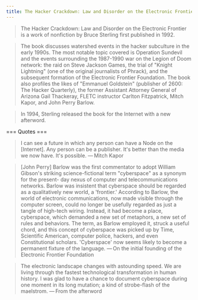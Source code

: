 ```yaml
---
title: The Hacker Crackdown: Law and Disorder on the Electronic Frontier Review
---
```


> The Hacker Crackdown: Law and Disorder on the Electronic Frontier is a work of nonfiction by Bruce Sterling first published in 1992.

> The book discusses watershed events in the hacker subculture in the early 1990s.
> The most notable topic covered is Operation Sundevil and the events surrounding the 1987-1990 war on the Legion of Doom network:
> the raid on Steve Jackson Games, the trial of "Knight Lightning" (one of the original journalists of Phrack),
> and the subsequent formation of the Electronic Frontier Foundation.
> The book also profiles the likes of "Emmanuel Goldstein" (publisher of 2600: The Hacker Quarterly),
> the former Assistant Attorney General of Arizona Gail Thackeray, FLETC instructor Carlton Fitzpatrick, Mitch Kapor, and John Perry Barlow.

> In 1994, Sterling released the book for the Internet with a new afterword.



=== Quotes ===

>    I can see a future in which any person can have a Node on the [Internet].
>    Any person can be a publisher. It's better than the media we now have. It's possible.
>    — Mitch Kapor

>    [John Perry] Barlow was the first commentator to adopt William Gibson's striking science-fictional term "cyberspace" as a synonym for the present- day nexus of computer and telecommunications networks.
>    Barlow was insistent that cyberspace should be regarded as a qualitatively new world, a 'frontier.'
>    According to Barlow, the world of electronic communications, now made visible through the computer screen,
>    could no longer be usefully regarded as just a tangle of high-tech wiring. Instead, it had become a place, cyberspace,
>    which demanded a new set of metaphors, a new set of rules and behaviors.
>    The term, as Barlow employed it, struck a useful chord, and this concept of cyberspace was picked up by Time,
>    Scientific American, computer police, hackers, and even Constitutional scholars.
>    'Cyberspace' now seems likely to become a permanent fixture of the language.
>    — On the initial founding of the Electronic Frontier Foundation

>    The electronic landscape changes with astounding speed.
>    We are living through the fastest technological transformation in human history.
>    I was glad to have a chance to document cyberspace during one moment in its long mutation;
>    a kind of strobe-flash of the maelstrom.
>    — From the afterword

